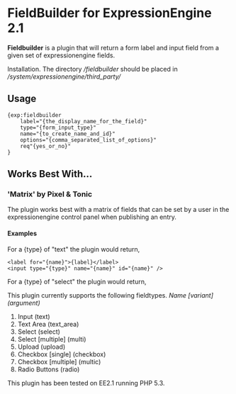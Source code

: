 FieldBuilder for ExpressionEngine 2.1
=========

**Fieldbuilder** is a plugin that will return a form label and input field from a given set of expressionengine fields.

Installation. The directory */fieldbuilder* should be placed in */system/expressionengine/third_party/*

## Usage

	{exp:fieldbuilder 
		label="{the_display_name_for_the_field}" 
		type="{form_input_type}"
		name="{to_create_name_and_id}"
		options="{comma_separated_list_of_options}" 
		req"{yes_or_no}"
	}

## Works Best With...

### 'Matrix' by Pixel & Tonic

The plugin works best with a matrix of fields that can be set by a user in the expressionengine control panel when publishing an entry.

#### Examples

For a {type} of "text" the plugin would return,


	<label for="{name}">{label}</label>  
	<input type="{type}" name="{name}" id="{name}" />  

	
For a {type} of "select" the plugin would return,

	

This plugin currently supports the following fieldtypes. *Name* *[variant]* *(argument)*
1. 	Input (text)
2. 	Text Area (text_area)
3. 	Select (select)
4. 	Select [multiple] (multi)
5. 	Upload (upload)
6. 	Checkbox [single] (checkbox)
7. 	Checkbox [multiple] (multic)
8. 	Radio Buttons (radio)

This plugin has been tested on EE2.1 running PHP 5.3.